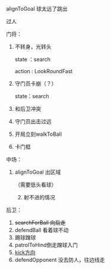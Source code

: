 alignToGoal 球太远了跳出

过人



门将：

1. 不转身，光转头

   state ：search

   action : LookRoundFast

2. 守门员卡崩（？）

   state：search

3. 和后卫冲突

4. 守门员出击过远

5. 开局立刻walkToBall

6. 卡门框

中场：

 1. alignToGoal 出区域

    （需要低头看球）

    2. 射不进的情况

后卫：

1. ~~searchForBall 向后走~~
2. defendBall 看着球不动
3. 踢球蹭球
4. patrolToHind倒走蹭球入门
5. <u>kick方向</u> 
6. defendOpponent 没去防人，往边线走

